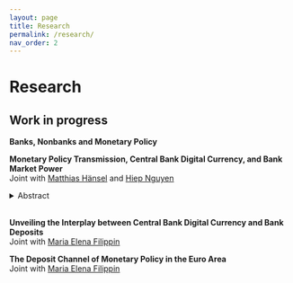 ```yaml
---
layout: page
title: Research
permalink: /research/
nav_order: 2
---
```


# Research


## Work in progress

**Banks, Nonbanks and Monetary Policy** <br />

**Monetary Policy Transmission, Central Bank Digital Currency, and Bank Market Power** <br />
Joint with [Matthias Hänsel](https://www.hhs.se/en/persons/h/hansel-matthias-emmanuel/) and [Hiep Nguyen](https://www.katalog.uu.se/empinfo/?id=N19-1602)

<details><summary>Abstract</summary>select { -webkit-appearance: none; }
Interest rates on new central bank digital currencies (CBDCs) can be expected to enter the monetary policy toolkit soon. Using an extended Sidrauski (1967) model featuring an oligopolistic banking sector, we study the complex transmission of CBDC rate adjustments, which generally involve both direct and indirect effects. This is because a CBDC rate cut does not only affect the rate on the CBDC itself, but also induces the non-competitive deposit providers to adjust their spreads, as the new substitute for their products becomes relatively less attractive. A calibration exercise suggests that the indirect effects depend strongly on deposit market concentration and could provide substantial real effects even in a scenario with limited CBDC adoption. Our framework also yields insights on the transmission of interest on reserves and optimal monetary policy in the presence of CBDC and bank market power.
</details>

<br />

**Unveiling the Interplay between Central Bank Digital Currency and Bank Deposits** <br />
Joint with [Maria Elena Filippin](https://www.katalog.uu.se/empinfo/?id=N20-1155)

**The Deposit Channel of Monetary Policy in the Euro Area** <br />
Joint with [Maria Elena Filippin](https://www.katalog.uu.se/empinfo/?id=N20-1155)

